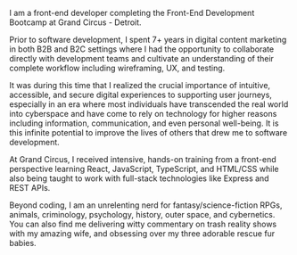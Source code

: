 I am a front-end developer completing the Front-End Development Bootcamp at Grand Circus - Detroit.

Prior to software development, I spent 7+ years in digital content marketing in both B2B and B2C settings where I had the opportunity to collaborate directly with development teams and cultivate an understanding of their complete workflow including wireframing, UX, and testing.

It was during this time that I realized the crucial importance of intuitive, accessible, and secure digital experiences to supporting user journeys, especially in an era where most individuals have transcended the real world into cyberspace and have come to rely on technology for higher reasons including information, communication, and even personal well-being. It is this infinite potential to improve the lives of others that drew me to software development.

At Grand Circus, I received intensive, hands-on training from a front-end perspective learning React, JavaScript, TypeScript, and HTML/CSS while also being taught to work with full-stack technologies like Express and REST APIs.

Beyond coding, I am an unrelenting nerd for fantasy/science-fiction RPGs, animals, criminology, psychology, history, outer space, and cybernetics. You can also find me delivering witty commentary on trash reality shows with my amazing wife, and obsessing over my three adorable rescue fur babies.
